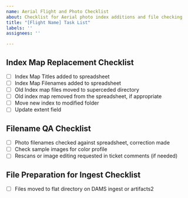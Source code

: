 ```yaml
---
name: Aerial Flight and Photo Checklist
about: Checklist for Aerial photo index additions and file checking
title: "[Flight Name] Task List"
labels: ''
assignees: ''

---
```


## Index Map Replacement Checklist

- [ ] Index Map Titles added to spreadsheet
- [ ] Index Map Filenames added to spreadsheet
- [ ] Old Index map files moved to superceded directory
- [ ] Old index map removed from the spreadsheet, if appropriate
- [ ] Move new index to modified folder
- [ ] Update extent field

## Filename QA Checklist

- [ ] Photo filenames checked against spreadsheet, correction made
- [ ] Check sample images for color profile
- [ ] Rescans or image editing requested in ticket comments (if needed)

## File Preparation for Ingest Checklist

- [ ] Files moved to flat directory on DAMS ingest or artifacts2
